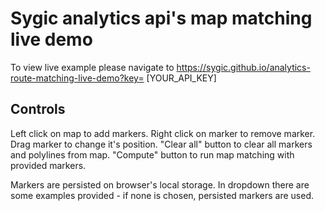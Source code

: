 # Sygic analytics api's map matching live demo

To view live example please navigate to https://sygic.github.io/analytics-route-matching-live-demo?key= [YOUR_API_KEY]

## Controls

Left click on map to add markers. 
Right click on marker to remove marker. 
Drag marker to change it's position.
"Clear all" button to clear all markers and polylines from map.
"Compute" button to run map matching with provided markers.

Markers are persisted on browser's local storage.
In dropdown there are some examples provided - if none is chosen, persisted markers are used.